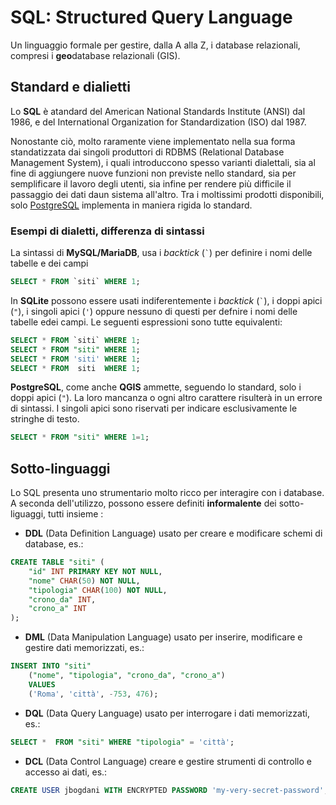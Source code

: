 # SQL: Structured Query Language
Un linguaggio formale per gestire, dalla A alla Z, i database relazionali, compresi i **geo**database relazionali (GIS).

## Standard e dialietti

Lo **SQL** è atandard del American National Standards Institute (ANSI) dal 1986, e del International Organization for Standardization (ISO) dal 1987.

Nonostante ciò, molto raramente viene implementato nella sua forma standatizzata dai singoli produttori di RDBMS (Relational Database Management System), i quali introduccono spesso varianti dialettali, sia al fine di aggiungere nuove funzioni non previste nello standard, sia per semplificare il lavoro degli utenti, sia infine per rendere più difficile il passaggio dei dati daun sistema all'altro.
Tra i moltissimi prodotti disponibili, solo [PostgreSQL](https://www.postgresql.org/) implementa in maniera rigida lo standard.

### Esempi di dialetti, differenza di sintassi
La sintassi di **MySQL/MariaDB**, usa i _backtick_ (`` ` ``) per definire i nomi delle tabelle e dei campi

```sql
SELECT * FROM `siti` WHERE 1;
```

In **SQLite** possono essere usati indiferentemente  i _backtick_ (`` ` ``), i doppi apici (`"`),  i singoli apici (`'`) oppure nessuno di questi per defnire i nomi delle tabelle edei campi. Le seguenti espressioni sono tutte equivalenti:

```sql
SELECT * FROM `siti` WHERE 1;
SELECT * FROM "siti" WHERE 1;
SELECT * FROM 'siti' WHERE 1;
SELECT * FROM  siti  WHERE 1;
```

**PostgreSQL**, come anche **QGIS** ammette, seguendo lo standard, solo i doppi apici (`"`). La loro mancanza o ogni altro carattere risulterà in un errore di sintassi. I singoli apici sono riservati per indicare esclusivamente le stringhe di testo.

```sql
SELECT * FROM "siti" WHERE 1=1;
```

## Sotto-linguaggi
Lo SQL presenta uno strumentario molto ricco per interagire con i database. A seconda dell'utilizzo, possono essere definiti **informalente** dei sotto-liguaggi, tutti insieme :

- **DDL** (Data Definition Language) usato per  creare e modificare schemi di database, es.:
```SQL
CREATE TABLE "siti" (
	"id" INT PRIMARY KEY NOT NULL,
	"nome" CHAR(50) NOT NULL,
	"tipologia" CHAR(100) NOT NULL,
	"crono_da" INT,
	"crono_a" INT
);
```
- **DML** (Data Manipulation Language) usato per inserire, modificare e gestire dati memorizzati, es.:
```SQL
INSERT INTO "siti"
	("nome", "tipologia", "crono_da", "crono_a")
	VALUES
	('Roma', 'città', -753, 476);
```
- **DQL** (Data Query Language) usato per interrogare i dati memorizzati, es.:
```sql
SELECT *  FROM "siti" WHERE "tipologia" = 'città';
```
- **DCL** (Data Control Language) creare e gestire strumenti di controllo e accesso ai dati, es.:
```sql
CREATE USER jbogdani WITH ENCRYPTED PASSWORD 'my-very-secret-password'; 
```
